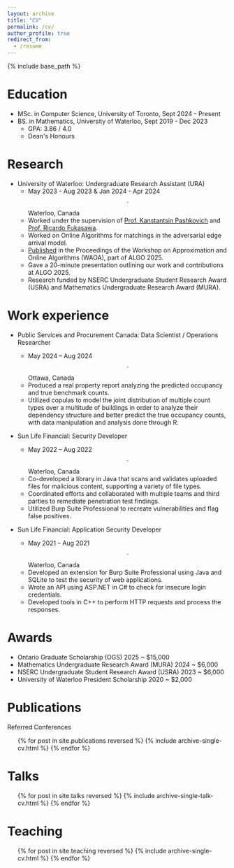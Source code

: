 ```yaml
---
layout: archive
title: "CV"
permalink: /cv/
author_profile: true
redirect_from:
  - /resume
---
```


{% include base_path %}

Education
======
* MSc. in Computer Science, University of Toronto, Sept 2024 - Present
* BS. in Mathematics, University of Waterloo, Sept 2019 - Dec 2023
  * GPA: 3.86 / 4.0
  * Dean's Honours

Research
======
* University of Waterloo: Undergraduate Research Assistant (URA) 
  * May 2023 - Aug 2023 & Jan 2024 - Apr 2024 $$\cdot$$ Waterloo, Canada
  * Worked under the supervision of [Prof. Kanstantsin Pashkovich](https://kanstantsinpashkovich.bitbucket.io/index.html) and [Prof. Ricardo Fukasawa](https://www.math.uwaterloo.ca/~rfukasaw/).
  * Worked on Online Algorithms for matchings in the adversarial edge arrival model.
  * [Published](https://tsnowh.github.io/publication/WAOA-2025) in the Proceedings of the Workshop on Approximation and Online Algorithms (WAOA), part of ALGO 2025.
  * Gave a 20-minute presentation outlining our work and contributions at ALGO 2025.
  * Research funded by NSERC Undergraduate Student Research Award (USRA) and Mathematics Undergraduate Research Award (MURA).

Work experience
======
* Public Services and Procurement Canada: Data Scientist / Operations Researcher 
  * May 2024 – Aug 2024 $$\cdot$$ Ottawa, Canada
  * Produced a real property report analyzing the predicted occupancy and true benchmark counts.
  * Utilized copulas to model the joint distribution of multiple count types over a multitude of buildings in order to analyze their dependency structure and better predict the true occupancy counts, with data manipulation and analysis done through R.

* Sun Life Financial: Security Developer
  * May 2022 – Aug 2022 $$\cdot$$ Waterloo, Canada
  * Co-developed a library in Java that scans and validates uploaded files for
malicious content, supporting a variety of file types.
  * Coordinated efforts and collaborated with multiple teams and third parties to remediate penetration test findings.
  * Utilized Burp Suite Professional to recreate vulnerabilities and flag false positives.

* Sun Life Financial: Application Security Developer
  * May 2021 – Aug 2021 $$\cdot$$  Waterloo, Canada
  * Developed an extension for Burp Suite Professional using Java and SQLite to
test the security of web applications.
  * Wrote an API using ASP.NET in C\# to check for insecure login credentials.
  * Developed tools in C++ to perform HTTP requests and process the responses.
  
Awards
======
* Ontario Graduate Scholarship (OGS) 2025 ~ $15,000
* Mathematics Undergraduate Research Award (MURA) 2024 ~ $6,000
* NSERC Undergraduate Student Research Award (USRA) 2023 ~ $6,000
* University of Waterloo President Scholarship 2020 ~ $2,000 

Publications
======
Referred Conferences
  <ul>{% for post in site.publications reversed %}
    {% include archive-single-cv.html %}
  {% endfor %}</ul>
  
Talks
======
  <ul>{% for post in site.talks reversed %}
    {% include archive-single-talk-cv.html  %}
  {% endfor %}</ul>
  
Teaching
======
  <ul>{% for post in site.teaching reversed %}
    {% include archive-single-cv.html %}
  {% endfor %}</ul>
  
